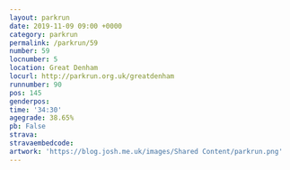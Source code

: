 ```yaml
---
layout: parkrun
date: 2019-11-09 09:00 +0000
category: parkrun
permalink: /parkrun/59
number: 59
locnumber: 5
location: Great Denham
locurl: http://parkrun.org.uk/greatdenham
runnumber: 90
pos: 145
genderpos: 
time: '34:30'
agegrade: 38.65%
pb: False
strava: 
stravaembedcode:
artwork: 'https://blog.josh.me.uk/images/Shared Content/parkrun.png'
---
```

